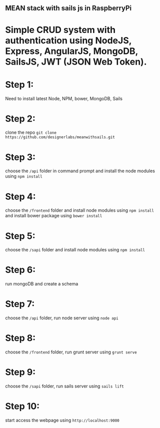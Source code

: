 ## MEAN stack with sails js in RaspberryPi

# Simple CRUD system with authentication using NodeJS, Express, AngularJS, MongoDB, SailsJS, JWT (JSON Web Token).

# Step 1:
Need to install latest Node, NPM, bower, MongoDB, Sails
# Step 2: 
clone the repo `git clone  https://github.com/designerlabs/meanwithsails.git`

# Step 3:
choose the `/api` folder in command prompt and install the node modules using `npm install`

# Step 4:
choose the `/frontend` folder and install node modules using `npm install` and install bower package using `bower install`

# Step 5:
choose the `/sapi` folder  and install node modules using `npm install`

# Step 6: 
run mongoDB and create a schema 

# Step 7: 
choose the `/api` folder, run node server using `node api`

# Step 8: 
choose the `/frontend` folder, run grunt server using `grunt serve`

# Step 9: 
choose the `/sapi` folder, run sails server using `sails lift`

# Step 10:
start access the webpage using `http://localhost:9000`
